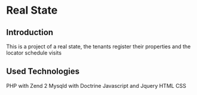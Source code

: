 Real State
=======================

Introduction
------------
This is a project of a real state, the tenants register their properties and the locator schedule visits

Used Technologies
----------------

PHP with Zend 2
Mysqld with Doctrine
Javascript and Jquery
HTML
CSS